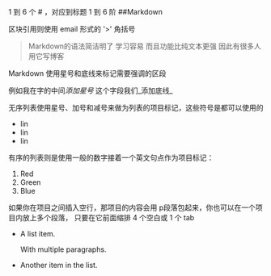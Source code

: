 1 到 6 个 # ，对应到标题 1 到 6 阶
##Markdown


区块引用则使用 email 形式的 '>' 角括号

>Markdown的语法简洁明了
>学习容易
>而且功能比纯文本更强
>因此有很多人用它写博客


Markdown 使用星号和底线来标记需要强调的区段

例如我在字的中间*添加星号*
这个字段我们_添加底线_


无序列表使用星号、加号和减号来做为列表的项目标记，这些符号是都可以使用的

* lin
* lin
* lin

有序的列表则是使用一般的数字接着一个英文句点作为项目标记：

1. Red
2. Green
3. Blue

如果你在项目之间插入空行，那项目的内容会用 p段落包起来，你也可以在一个项目内放上多个段落，
只要在它前面缩排 4 个空白或 1 个 tab 

* A list item.

    With multiple paragraphs.

* Another item in the list.